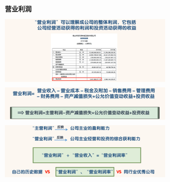 ## 营业利润

![image-20220505200716485](images/image-20220505200716485.png)

![image-20220505200748780](images/image-20220505200748780.png)

![image-20220505200821962](images/image-20220505200821962.png)